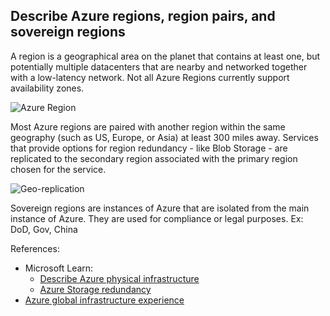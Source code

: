 ## Describe Azure regions, region pairs, and sovereign regions

A region is a geographical area on the planet that contains at least one, but potentially multiple datacenters that are nearby and networked together with a low-latency network. Not all Azure Regions currently support availability zones.

![Azure Region](https://learn.microsoft.com/en-us/training/wwl-azure/describe-core-architectural-components-of-azure/media/availability-zones-c22f95a3.png)

Most Azure regions are paired with another region within the same geography (such as US, Europe, or Asia) at least 300 miles away. Services that provide options for region redundancy - like Blob Storage - are replicated to the secondary region associated with the primary region chosen for the service.

![Geo-replication](https://learn.microsoft.com/en-us/azure/storage/common/media/storage-redundancy/geo-redundant-storage.png)

Sovereign regions are instances of Azure that are isolated from the main instance of Azure. They are used for compliance or legal purposes. Ex: DoD, Gov, China

References:

* Microsoft Learn: 
    * [Describe Azure physical infrastructure](https://learn.microsoft.com/en-us/training/modules/describe-core-architectural-components-of-azure/5-describe-azure-physical-infrastructure)
    * [Azure Storage redundancy](https://learn.microsoft.com/en-us/azure/storage/common/storage-redundancy)
* [Azure global infrastructure experience](https://datacenters.microsoft.com/globe/explore/)
